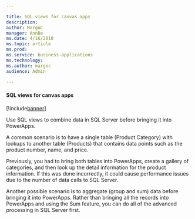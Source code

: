 ```yaml
---

title: SQL views for canvas apps
description: 
author: MargoC
manager: AnnBe
ms.date: 4/16/2018
ms.topic: article
ms.prod: 
ms.service: business-applications
ms.technology: 
ms.author: margoc
audience: Admin

---
```

#### SQL views for canvas apps

[!include[banner](../../../includes/banner.md)]




Use SQL views to combine data in SQL Server before bringing it into PowerApps.

A common scenario is to have a single table (Product Category) with lookups to
another table (Products) that contains data points such as the product number,
name, and price.

Previously, you had to bring both tables into PowerApps, create a gallery of
categories, and then look up the detail information for the product information.
If this was done incorrectly, it could cause performance issues due to the
number of data calls to SQL Server.

Another possible scenario is to aggregate (group and sum) data before bringing
it into PowerApps. Rather than bringing all the records into PowerApps and using
the Sum feature, you can do all of the advanced processing in SQL Server first.
